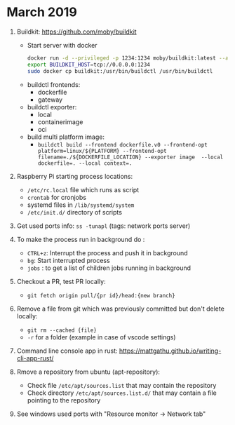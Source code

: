 # March 2019

1. Buildkit: https://github.com/moby/buildkit
   * Start server with docker
     ```bash
     docker run -d --privileged -p 1234:1234 moby/buildkit:latest --addr tcp://0.0.0.0:1234
     export BUILDKIT_HOST=tcp://0.0.0.0:1234
     sudo docker cp buildkit:/usr/bin/buildctl /usr/bin/buildctl
     ```
   * buildctl frontends:
     * dockerfile
     * gateway
   * buildctl exporter:
     * local
     * containerimage
     * oci
   * build multi platform image:
     * `buildctl build --frontend dockerfile.v0 --frontend-opt platform=linux/${PLATFORM} --frontend-opt filename=./${DOCKERFILE_LOCATION} --exporter image  --local dockerfile=. --local context=.`
     
2. Raspberry Pi starting process locations:
   * `/etc/rc.local` file which runs as script
   * `crontab` for cronjobs
   * systemd files in `/lib/systemd/system`
   * `/etc/init.d/` directory of scripts
3. Get used ports info: `ss -tunapl` (tags: network ports server)
4. To make the process run in background do :
   * `CTRL+z`: Interrupt the process and push it in background
   * `bg`: Start interrupted process
   * `jobs` : to get a list of children jobs running in background
   
5. Checkout a PR, test PR locally:
   * `git fetch origin pull/{pr id}/head:{new branch}`
   
6. Remove a file from git which was previously committed but don't delete locally:
   * `git rm --cached {file}`
   * `-r` for a folder (example in case of vscode settings)
   
7. Command line console app in rust: https://mattgathu.github.io/writing-cli-app-rust/

8. Rmove a repository from ubuntu (apt-repository):
   * Check file `/etc/apt/sources.list` that may contain the repository
   * Check directory `/etc/apt/sources.list.d/` that may contain a file pointing to the repository

9. See windows used ports with "Resource monitor -> Network tab"
